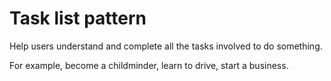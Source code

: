 # Task list pattern

Help users understand and complete all the tasks involved to do something.

For example, become a childminder, learn to drive, start a business.

